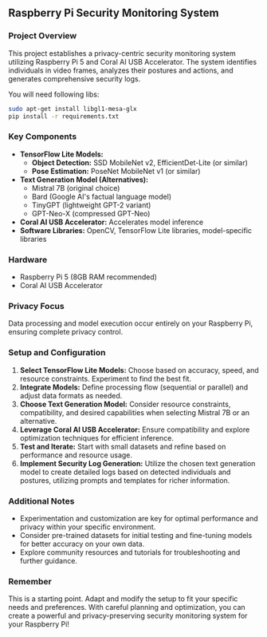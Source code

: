 ## Raspberry Pi Security Monitoring System

### Project Overview

This project establishes a privacy-centric security monitoring system utilizing Raspberry Pi 5 and Coral AI USB Accelerator. The system identifies individuals in video frames, analyzes their postures and actions, and generates comprehensive security logs.

You will need following libs:

```bash
sudo apt-get install libgl1-mesa-glx
pip install -r requirements.txt
```

### Key Components

* **TensorFlow Lite Models:**
    * **Object Detection:** SSD MobileNet v2, EfficientDet-Lite (or similar)
    * **Pose Estimation:** PoseNet MobileNet v1 (or similar)
* **Text Generation Model (Alternatives):**
    * Mistral 7B (original choice)
    * Bard (Google AI's factual language model)
    * TinyGPT (lightweight GPT-2 variant)
    * GPT-Neo-X (compressed GPT-Neo)
* **Coral AI USB Accelerator:** Accelerates model inference
* **Software Libraries:** OpenCV, TensorFlow Lite libraries, model-specific libraries

### Hardware

* Raspberry Pi 5 (8GB RAM recommended)
* Coral AI USB Accelerator

### Privacy Focus

Data processing and model execution occur entirely on your Raspberry Pi, ensuring complete privacy control.

### Setup and Configuration

1. **Select TensorFlow Lite Models:** Choose based on accuracy, speed, and resource constraints. Experiment to find the best fit.
2. **Integrate Models:** Define processing flow (sequential or parallel) and adjust data formats as needed.
3. **Choose Text Generation Model:** Consider resource constraints, compatibility, and desired capabilities when selecting Mistral 7B or an alternative.
4. **Leverage Coral AI USB Accelerator:** Ensure compatibility and explore optimization techniques for efficient inference.
5. **Test and Iterate:** Start with small datasets and refine based on performance and resource usage.
6. **Implement Security Log Generation:** Utilize the chosen text generation model to create detailed logs based on detected individuals and postures, utilizing prompts and templates for richer information.

### Additional Notes

* Experimentation and customization are key for optimal performance and privacy within your specific environment.
* Consider pre-trained datasets for initial testing and fine-tuning models for better accuracy on your own data.
* Explore community resources and tutorials for troubleshooting and further guidance.

### Remember

This is a starting point. Adapt and modify the setup to fit your specific needs and preferences. With careful planning and optimization, you can create a powerful and privacy-preserving security monitoring system for your Raspberry Pi!
